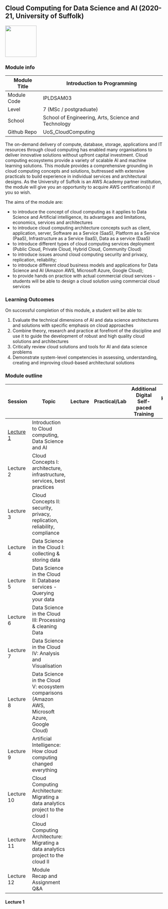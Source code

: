 ## Cloud Computing for Data Science and AI (2020-21, University of Suffolk)

<img src="https://icanbea.org.uk/media/shapes/original/x-large/5000/5100/university-of-suffolk-logo.png" height="100" >

### Module info 

| Module Title  | Introduction to Programming |
| ------------  | -------------               |
| Module Code   | IPLDSAM03                   |
| Level         | 7 (MSc / postgraduate)      |
| School        | School of Engineering, Arts, Science and Technology |
| Github Repo   | UoS_CloudComputing          |

The on-demand delivery of compute, database, storage, applications and IT resources through cloud computing has enabled many organisations to deliver innovative solutions without upfront capital investment. Cloud computing ecosystems provide a variety of scalable AI and machine learning solutions. This module provides a comprehensive grounding in cloud computing concepts and solutions, buttressed with extensive practicals to build experience in individual services and architectural designs. As the University of Suffolk is an AWS Academy partner institution, the module will give you an opportunity to acquire AWS certification(s) if you so wish. 

The aims of the module are: 

 * to introduce the concept of cloud computing as it applies to Data Science and Artificial intelligence, its advantages and limitations, economics, services and architectures
 * to introduce cloud computing architecture concepts such as client, application, server, Software as a Service (SaaS), Platform as a Service (PaaS), Infrastructure as a Service (IaaS), Data as a service (DaaS)
 * to introduce different types of cloud computing services deployment (Public Cloud, Private Cloud, Hybrid Cloud, Community Cloud)
 * to introduce issues around cloud computing security and privacy, replication, reliability; 
 * to introduce different cloud business models and applications for Data Science and AI (Amazon AWS, Microsoft Azure, Google Cloud);
 * to provide hands on practice with actual commercial cloud services - students will be able to design a cloud solution using commercial cloud services

### Learning Outcomes

On successful completion of this module, a student will be able to:

1. Evaluate the technical dimensions of AI and data science architectures and solutions with specific emphasis on cloud approaches
2. Combine theory, research and practice at forefront of the discipline and use it to guide the development of robust and high quality cloud solutions and architectures
3. Critically review cloud solutions and tools for AI and data science problems
4. Demonstrate system-level competencies in assessing, understanding, creating and improving cloud-based architectural solutions

### Module outline


| Session       | Topic                       | Lecture           | Practical/Lab   |  Additional Digital Self-paced Training  | Knowledge check |
| ------------  | -------------               |------------------ | --------------  |  --------------                          |-----------------|
| [Lecture 1](#lecture-1)     | Introduction to Cloud computing, Data Science and AI  
| Lecture 2     | Cloud Concepts I: architecture, infrastructure, services, best practices
| Lecture 3     | Cloud Concepts II: security, privacy, replication, reliability, compliance
| Lecture 4     | Data Science in the Cloud I: collecting & storing data
| Lecture 5     | Data Science in the Cloud II: Database services - Querying your data
| Lecture 6     | Data Science in the Cloud III: Processing & cleaning Data
| Lecture 7     | Data Science in the Cloud IV: Analysis and Visualisation
| Lecture 8     | Data Science in the Cloud V: ecosystem comparisons (Amazon AWS, Microsoft Azure, Google Cloud)
| Lecture 9     | Artificial Intelligence: How cloud computing changed everything 
| Lecture 10    | Cloud Computing Architecture: Migrating a data analytics project to the cloud I
| Lecture 11    | Cloud Computing Architecture: Migrating a data analytics project to the cloud II
| Lecture 12    | Module Recap and Assignment Q&A


#### Lecture 1

